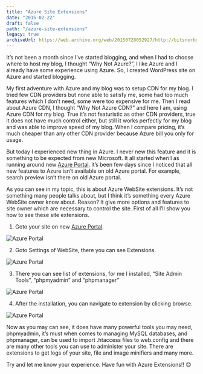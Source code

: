 ```yaml
---
title: "Azure Site Extensions"
date: "2015-02-22"
draft: false
path: "/azure-site-extensions"
legacy: true
archiveUrl: https://web.archive.org/web/20150728052927/http://bitsnorbytes.com/2015/02/azure-site-extensions/
---
```


It’s not been a month since I’ve started blogging, and when I had to choose where to host my blog, I thought “Why Not Azure?”, I like Azure and I already have some experience using Azure. So, I created WordPress site on Azure and started blogging.

My first adventure with Azure and my blog was to setup CDN for my blog. I tried few CDN providers but none able to satisfy me, some had too much features which I don’t need, some were too expensive for me. Then I read about Azure CDN, I thought “Why Not Azure CDN?” and here I am, using Azure CDN for my blog. True it’s not featuristic as other CDN providers, true it does not have much control either, but still it works perfectly for my blog and was able to improve speed of my blog. When I compare pricing, it’s much cheaper than any other CDN provider because Azure bill you only for usage.

But today I experienced new thing in Azure. I never new this feature and it is something to be expected from new Microsoft. It all started when I as running around new [Azure Portal](https://portal.azure.com). it’s been few days since I noticed that all new features to Azure isn’t available on old Azure portal. For example, search preview isn’t there on old Azure portal.

As you can see in my topic, this is about Azure WebSite extensions. It’s not something many people talks about, but I think it’s something every Azure WebSite owner know about. Reason? It give more options and features to site owner which are necessary to control the site. First of all I’ll show you how to see these site extensions.

1. Goto your site on new [Azure Portal](https://portal.azure.com).

![Azure Portal](../images/Screen-Shot-2015-02-22-at-10.01.55-AM-e1424584671676-1024x563.png)

2. Goto Settings of WebSite, there you can see Extensions.

![Azure Portal](../images/Screen-Shot-2015-02-22-at-10.02.07-AM-e1424584763179-1024x563.png)

3. There you can see list of extensions, for me I installed, “Site Admin Tools”, “phpmyadmin” and  “phpmanager”

![Azure Portal](../images/Screen-Shot-2015-02-22-at-10.02.40-AM-e1424584802767-1024x563.png)

4. After the installation, you can navigate to extension by clicking browse.

![Azure Portal](../images/Screen-Shot-2015-02-22-at-10.44.13-AM-e1424584849623-1024x530.png)

Now as you may can see, it does have many powerful tools you may need, phpmyadmin, it’s must when comes to managing MySQL databases, and phpmanager, can be used to import .htaccess files to web.config and there are many other tools you can use to administer your site. There are extensions to get logs of your site, file and image minifiers and many more.

Try and let me know your experience. Have fun with Azure Extensions!! 😊
